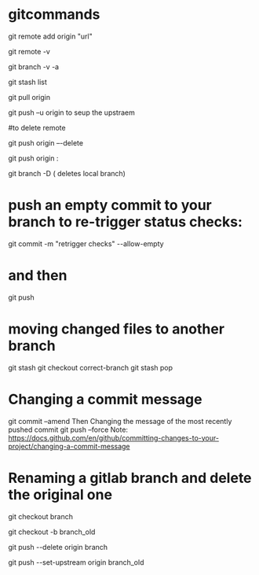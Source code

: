 # gitcommands

git remote add origin "url" 

git remote -v 

git branch -v -a 

git stash list 

git pull origin <master> 

git push –u origin <branchname> to seup the upstraem 

#to delete remote

git push origin –-delete <branchname> 

git push origin :<branchname>

git branch -D <branchname> ( deletes local branch) 

# push an empty commit to your branch to re-trigger status checks: 
git commit -m "retrigger checks" --allow-empty 
# and then 
git push <branchname> 
  
# moving changed files to another branch
git stash
git checkout correct-branch
git stash pop

#  Changing a commit message 
  git commit –amend 
  Then Changing the message of the most recently pushed commit
  git push –force 
  Note: https://docs.github.com/en/github/committing-changes-to-your-project/changing-a-commit-message 
# Renaming a gitlab branch and delete the original one
  git checkout branch
  
  git checkout -b branch_old
  
  git push --delete origin branch
  
  git push --set-upstream origin branch_old
